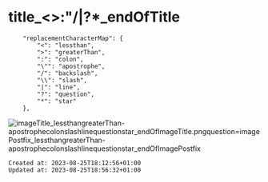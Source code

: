 # title_<>:"/\|?*_endOfTitle

```
    "replacementCharacterMap": {
        "<": "lessthan",
        ">": "greaterThan",
        ":": "colon",
        "\"": "apostrophe",
        "/": "backslash",
        "\\": "slash",
        "|": "line",
        "?": "question",
        "*": "star"
    },
```

![imageTitle_lessthangreaterThan-apostrophecolonslashlinequestionstar_endOfImageTitle.pngquestion=imagePostfix_lessthangreaterThan-apostrophecolonslashlinequestionstar_endOfImagePostfix](./_resources/title_lessthangreaterThancolonapostrophebackslashs.resources/imageTitle_lessthangreaterThan-apostrophecolonslashlinequestionstar_endOfImageTitle.pngquestion=imagePostfix_lessthangreaterThan-apostrophecolonslashlinequestionstar_endOfImagePostfix)

    Created at: 2023-08-25T18:12:56+01:00
    Updated at: 2023-08-25T18:56:32+01:00

